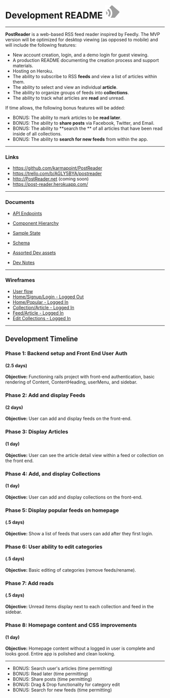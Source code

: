 # Development README  ![alt text](https://github.com/karmapoint/PostReader/blob/master/docs/dev_assets/content_header_logo.png?raw=true "PostReader logo")
---


**PostReader** is a web-based RSS feed reader inspired by Feedly. The MVP version will be optimized for desktop viewing (as opposed to mobile) and will include the following features:

* New account creation, login, and a demo login for guest viewing.
* A production README documenting the creation process and support materials.
* Hosting on Heroku.
* The ability to subscribe to RSS **feeds** and view a list of articles within them.
* The ability to select and view an individual **article**.
* The ability to organize groups of feeds into **collections**.
* The ability to track what articles are **read** and unread.

If time allows, the following bonus features will be added:
* BONUS: The ability to mark articles to be **read later**.
* BONUS: The ability to **share posts** via Facebook, Twitter, and Email.
* BONUS: The ability to **search the ** of all articles that have been read inside of all collections.
* BONUS: The ability to **search for new feeds** from within the app.

---
### Links
* https://github.com/karmapoint/PostReader
* https://trello.com/b/AGLY5BYA/postreader
* http://PostReader.net (coming soon)
* https://post-reader.herokuapp.com/

---
### Documents
* [API  Endpoints](https://github.com/karmapoint/PostReader/blob/master/docs/api-endpoints.md )
* [Component Hierarchy](https://github.com/karmapoint/PostReader/blob/master/docs/component-hierarchy.md)
* [Sample State](https://github.com/karmapoint/PostReader/blob/master/docs/sample-state.md)
* [Schema](https://github.com/karmapoint/PostReader/blob/master/docs/schema.md)

* [Assorted Dev assets](https://github.com/karmapoint/PostReader/tree/master/docs/dev_assets)
* [Dev Notes](https://github.com/karmapoint/PostReader/blob/master/docs/dev_notes.md)

---
### Wireframes
* [User flow](https://github.com/karmapoint/PostReader/blob/master/docs/wireframes/PostReader_User_flow.png)
* [Home/Signup/Login - Logged Out](https://github.com/karmapoint/PostReader/blob/master/docs/wireframes/PostReader%20Wireframe%20Home%252FLogin%252FSignup%20-%20Logged%20out.png)
* [Home/Popular - Logged In](https://github.com/karmapoint/PostReader/blob/master/docs/wireframes/PostReader%20Wireframe%20Home%252FPopular%20-%20Logged%20in.png)
* [Collection/Article - Logged In](https://github.com/karmapoint/PostReader/blob/master/docs/wireframes/PostReader%20Wireframe%20Collection%252FArticle%20-%20Logged%20in.png)
* [Feed/Article - Logged In](https://github.com/karmapoint/PostReader/blob/master/docs/wireframes/PostReader%20Wireframe%20Feed%252FArticle%20-%20Logged%20in.png)
* [Edit Collections - Logged In](https://github.com/karmapoint/PostReader/blob/master/docs/wireframes/PostReader%20Wireframe%20Edit%20Collections%20-%20Logged%20in.png)

---
## Development Timeline

### Phase 1: Backend setup and Front End User Auth
#### (2.5 days)
**Objective:** Functioning rails project with front-end authentication, basic rendering of Content, ContentHeading, userMenu, and sidebar.

### Phase 2: Add and display Feeds
#### (2 days)
**Objective:** User can add and display feeds on the front-end.

### Phase 3: Display Articles  
#### (1 day)
**Objective:** User can see the article detail view within a feed or collection on the front end.

### Phase 4: Add, and display Collections
#### (1 day)
**Objective:** User can add and display collections on the front-end.

### Phase 5: Display popular feeds on homepage
#### (.5 days)
**Objective:** Show a list of feeds that users can add after they first login.

### Phase 6: User ability to edit categories
#### (.5 days)
**Objective:** Basic editing of categories (remove feeds/rename).

### Phase 7: Add reads
#### (.5 days)
**Objective:** Unread items display next to each collection and feed in the sidebar.

### Phase 8: Homepage content and CSS improvements
#### (1 day)
**Objective:** Homepage content without a logged in user is complete and looks good. Entire app is polished and clean looking.

---

* BONUS: Search user's articles (time permitting)
* BONUS: Read later (time permitting)
* BONUS: Share posts (time permitting)
* BONUS: Drag & Drop functionality for category edit
* BONUS: Search for new feeds (time permitting)
